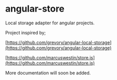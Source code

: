 angular-store
=============

Local storage adapter for angular projects.

Project inspired by;

[https://github.com/grevory/angular-local-storage](https://github.com/grevory/angular-local-storage)

[https://github.com/marcuswestin/store.js](https://github.com/marcuswestin/store.js)

More documentation will soon be added.